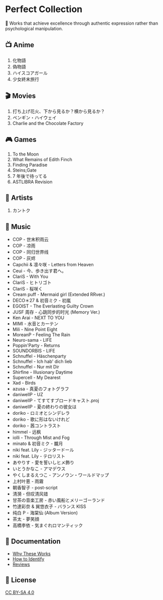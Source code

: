 # Perfect Collection

🌟 Works that achieve excellence through authentic expression rather than psychological manipulation.

## 📺 Anime

1. 化物語
2. 偽物語
3. ハイスコアガール
4. 少女終末旅行

## 🎬 Movies

1. 打ち上げ花火、下から見るか？横から見るか？
2. ペンギン・ハイウェイ
3. Charlie and the Chocolate Factory

## 🎮 Games

1. To the Moon
2. What Remains of Edith Finch
3. Finding Paradise
4. Steins;Gate
5. 7 年後で待ってる
6. ASTLIBRA Revision

## 🎨 Artists

1. カントク

## 🎵 Music

- COP - 世末积雨云
- COP - 凉雨
- COP - 同归世界线
- COP - 灰烬
- Capchii & 凛々咲 - Letters from Heaven
- Ceui - 今、歩き出す君へ。
- ClariS - With You
- ClariS - ヒトリゴト
- ClariS - 桜咲く
- Cream puff - Mermaid girl (Extended RRver.)
- DECO＊27 & 初音ミク - 初嵐
- EGOIST - The Everlasting Guilty Crown
- JUSF 周存 - 心跳同步的时光 (Memory Ver.)
- Ken Arai - NEXT TO YOU
- MIMI - 水音とカーテン
- Mili - Nine Point Eight
- MoreanP - Feeling The Rain
- Neuro-sama - LIFE
- Poppin'Party - Returns
- SOUNDORBIS - LIFE
- Schnuffel - Häschenparty
- Schnuffel - Ich hab' dich lieb
- Schnuffel - Nur mit Dir
- Shirfine - Illusionary Daytime
- Supercell - My Dearest
- Xad - Birds
- azusa - 真夏のフォトグラフ
- daniwellP - UZ
- daniwellP - てすてすブロードキャスト.proj
- daniwellP - 夏の終わりの彼女は
- doriko - ロミオとシンデレラ
- doriko - 歌に形はないけれど
- doriko - 茜コントラスト
- himmel - 远枫
- iolli - Through Mist and Fog
- minato & 初音ミク - 朧月
- niki feat. Lily - ジッタードール
- niki feat. Lily - テロリスト
- あやりす - 愛を誓いしヒメ飾り
- いとうかなこ - アマデウス
- やくしまるえつこ - アンノウン・ワールドマップ
- 上村叶恵 - 雨霧
- 朝香智子 - post-script
- 清漪 - 但叹清风错
- 甘茶の音楽工房 - 赤い風船とメリーゴーランド
- 竹達彩奈 & 巽悠衣子 - バランス KISS
- 纯白 P - 海棠仙 (Album Version)
- 茶太 - 夢笑顔
- 高橋李依 - 気まぐれロマンティック

## 📖 Documentation

- [Why These Works](docs/why.md)
- [How to Identify](docs/how.md)
- [Reviews](docs/reviews.md)

## 📄 License

[CC BY-SA 4.0](LICENSE)
